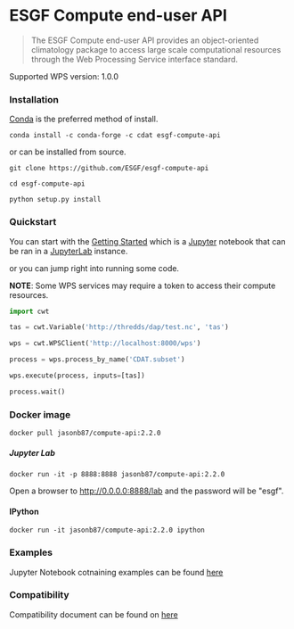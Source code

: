 # ESGF Compute end-user API
> The ESGF Compute end-user API provides an object-oriented climatology package
to access large scale computational resources through the Web Processing
Service interface standard.

Supported WPS version: 1.0.0

### Installation
[Conda](https://docs.conda.io/en/latest/miniconda.html) is the preferred method of install.
```
conda install -c conda-forge -c cdat esgf-compute-api
```
or can be installed from source.
```
git clone https://github.com/ESGF/esgf-compute-api

cd esgf-compute-api

python setup.py install
```
### Quickstart

You can start with the [Getting Started](examples/getting_started.ipynb) which is a [Jupyter](https://jupyter.readthedocs.io/en/latest/install.html) notebook that can be ran in a [JupyterLab](https://jupyter.org/install.html) instance.

or you can jump right into running some code.

**NOTE**: Some WPS services may require a token to access their compute resources.

```python
import cwt

tas = cwt.Variable('http://thredds/dap/test.nc', 'tas')

wps = cwt.WPSClient('http://localhost:8000/wps')

process = wps.process_by_name('CDAT.subset')

wps.execute(process, inputs=[tas])

process.wait()
```

### Docker image

```
docker pull jasonb87/compute-api:2.2.0
```

##### Jupyter Lab

```
docker run -it -p 8888:8888 jasonb87/compute-api:2.2.0
```

Open a browser to http://0.0.0.0:8888/lab and the password will be "esgf".

#### IPython
```
docker run -it jasonb87/compute-api:2.2.0 ipython
```

### Examples

Jupyter Notebook cotnaining examples can be found [here](examples/)

### Compatibility

Compatibility document can be found on [here](docs/source/cwt.compat.rst)
